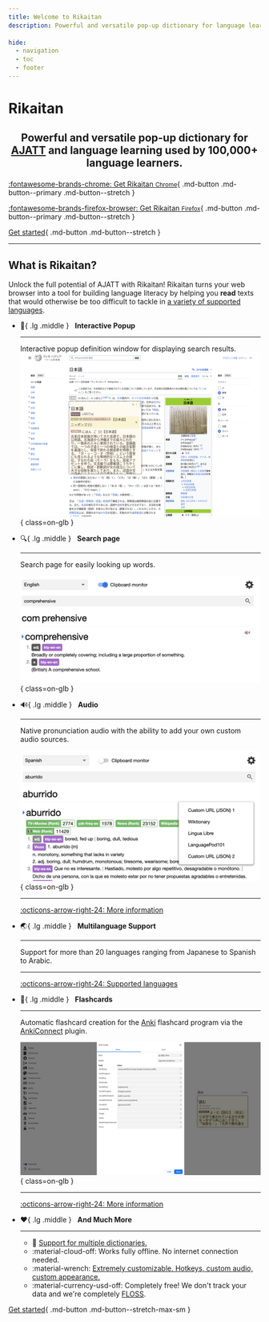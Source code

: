 ```yaml
---
title: Welcome to Rikaitan
description: Powerful and versatile pop-up dictionary for language learning used by 100,000+ language learners.

hide:
  - navigation
  - toc
  - footer
---
```


# <div id="homepage-title-wrapper"><span id="homepage-title">Rikaitan</span></div>
## <p style="text-align: center">Powerful and versatile pop-up dictionary for <a href="https://tatsumoto.neocities.org/blog/whats-ajatt" target="_blank">AJATT</a> and language learning used by 100,000+ language learners.</p>

<div class="grid" markdown>

[:fontawesome-brands-chrome: Get Rikaitan <small>Chrome</small>](https://chrome.google.com/webstore/detail/rikaitan/pnjdahdadbkhcfamabafkjbjblbgkodk){ .md-button .md-button--primary .md-button--stretch }

[:fontawesome-brands-firefox-browser: Get Rikaitan <small>Firefox</small>](https://addons.mozilla.org/en-US/firefox/addon/rikaitan/){ .md-button .md-button--primary .md-button--stretch }

</div>

[Get started](getting-started.md){ .md-button .md-button--stretch }

---

## What is Rikaitan?

Unlock the full potential of AJATT with Rikaitan!
Rikaitan turns your web browser into a tool for building language literacy by helping you **read** texts that would otherwise be too difficult to tackle in [a variety of supported languages](./supported-languages.md).

<div class="grid cards" markdown>


-   :speech_balloon:{ .lg .middle } &nbsp;
    __Interactive Popup__

    ---

    Interactive popup definition window for displaying search results.
    ![Term definitions](assets/ss/terms.webp){ class=on-glb }

-   :mag:{ .lg .middle } &nbsp;
    __Search page__

    ---

    Search page for easily looking up words.

    ![Search Page](assets/ss/search-page.webp){ class=on-glb }


-   :loud_sound:{ .lg .middle } &nbsp;
    __Audio__

    ---

    Native pronunciation audio with the ability to add your own custom audio sources.

    ![Audio](assets/ss/audio.webp){ class=on-glb }

    ---

    [:octicons-arrow-right-24: More information](./advanced.md#audio)

-   :earth_asia:{ .lg .middle } &nbsp;
    __Multilanguage Support__

    ---

    Support for more than 20 languages ranging from Japanese to Spanish to Arabic.

    ---

    [:octicons-arrow-right-24: Supported languages](./supported-languages.md)

-   :pencil:{ .lg .middle } &nbsp;
    __Flashcards__

    ---

    Automatic flashcard creation for the [Anki](https://wiki.archlinux.org/title/Anki) flashcard program via the [AnkiConnect](https://ankiweb.net/shared/info/2055492159) plugin.

    ![Anki](assets/ss/anki.webp){ class=on-glb }

    ---

    [:octicons-arrow-right-24: More information](./anki.md)

-   :heart:{ .lg .middle } &nbsp;
    __And Much More__

    ---

    - :book: [Support for multiple dictionaries.](./dictionaries.md)
    - :material-cloud-off: Works fully offline. No internet connection needed.
    - :material-wrench: [Extremely customizable. Hotkeys, custom audio, custom appearance.](advanced.md)
    - :material-currency-usd-off: Completely free! We don't track your data and we're completely [FLOSS](https://github.com/Ajatt-Tools/rikaitan).
</div>

[Get started](getting-started.md){ .md-button .md-button--stretch-max-sm }
